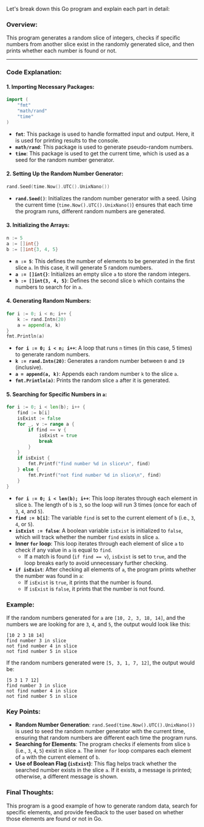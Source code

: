Let's break down this Go program and explain each part in detail:

### Overview:
This program generates a random slice of integers, checks if specific numbers from another slice exist in the randomly generated slice, and then prints whether each number is found or not.

---

### Code Explanation:

#### 1. **Importing Necessary Packages**:

```go
import (
	"fmt"
	"math/rand"
	"time"
)
```

- **`fmt`**: This package is used to handle formatted input and output. Here, it is used for printing results to the console.
- **`math/rand`**: This package is used to generate pseudo-random numbers.
- **`time`**: This package is used to get the current time, which is used as a seed for the random number generator.

#### 2. **Setting Up the Random Number Generator**:

```go
rand.Seed(time.Now().UTC().UnixNano())
```

- **`rand.Seed()`**: Initializes the random number generator with a seed. Using the current time (`time.Now().UTC().UnixNano()`) ensures that each time the program runs, different random numbers are generated.

#### 3. **Initializing the Arrays**:

```go
n := 5
a := []int{}
b := []int{3, 4, 5}
```

- **`n := 5`**: This defines the number of elements to be generated in the first slice `a`. In this case, it will generate 5 random numbers.
- **`a := []int{}`**: Initializes an empty slice `a` to store the random integers.
- **`b := []int{3, 4, 5}`**: Defines the second slice `b` which contains the numbers to search for in `a`.

#### 4. **Generating Random Numbers**:

```go
for i := 0; i < n; i++ {
	k := rand.Intn(20)
	a = append(a, k)
}
fmt.Println(a)
```

- **`for i := 0; i < n; i++`**: A loop that runs `n` times (in this case, 5 times) to generate random numbers.
- **`k := rand.Intn(20)`**: Generates a random number between `0` and `19` (inclusive).
- **`a = append(a, k)`**: Appends each random number `k` to the slice `a`.
- **`fmt.Println(a)`**: Prints the random slice `a` after it is generated.

#### 5. **Searching for Specific Numbers in `a`**:

```go
for i := 0; i < len(b); i++ {
	find := b[i]
	isExist := false
	for _, v := range a {
		if find == v {
			isExist = true
			break
		}
	}
	if isExist {
		fmt.Printf("find number %d in slice\n", find)
	} else {
		fmt.Printf("not find number %d in slice\n", find)
	}
}
```

- **`for i := 0; i < len(b); i++`**: This loop iterates through each element in slice `b`. The length of `b` is `3`, so the loop will run 3 times (once for each of `3`, `4`, and `5`).
- **`find := b[i]`**: The variable `find` is set to the current element of `b` (i.e., `3`, `4`, or `5`).
- **`isExist := false`**: A boolean variable `isExist` is initialized to `false`, which will track whether the number `find` exists in slice `a`.
- **Inner `for` loop**: This loop iterates through each element of slice `a` to check if any value in `a` is equal to `find`. 
  - If a match is found (`if find == v`), `isExist` is set to `true`, and the loop breaks early to avoid unnecessary further checking.
- **`if isExist`**: After checking all elements of `a`, the program prints whether the number was found in `a`:
  - If `isExist` is `true`, it prints that the number is found.
  - If `isExist` is `false`, it prints that the number is not found.

### Example:

If the random numbers generated for `a` are `[10, 2, 3, 18, 14]`, and the numbers we are looking for are `3`, `4`, and `5`, the output would look like this:

```
[10 2 3 18 14]
find number 3 in slice
not find number 4 in slice
not find number 5 in slice
```

If the random numbers generated were `[5, 3, 1, 7, 12]`, the output would be:

```
[5 3 1 7 12]
find number 3 in slice
not find number 4 in slice
not find number 5 in slice
```

### Key Points:
- **Random Number Generation**: `rand.Seed(time.Now().UTC().UnixNano())` is used to seed the random number generator with the current time, ensuring that random numbers are different each time the program runs.
- **Searching for Elements**: The program checks if elements from slice `b` (i.e., `3`, `4`, `5`) exist in slice `a`. The inner `for` loop compares each element of `a` with the current element of `b`.
- **Use of Boolean Flag (`isExist`)**: This flag helps track whether the searched number exists in the slice `a`. If it exists, a message is printed; otherwise, a different message is shown.

### Final Thoughts:
This program is a good example of how to generate random data, search for specific elements, and provide feedback to the user based on whether those elements are found or not in Go.